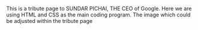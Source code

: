 This is a tribute page to SUNDAR PICHAI, THE CEO of Google. 
Here we are using HTML and CSS as the main coding program.
The image which could be adjusted within the tribute page
